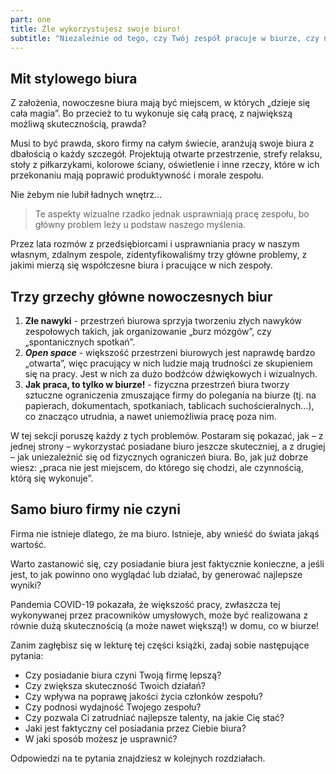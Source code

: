 ```yaml
---
part: one
title: Źle wykorzystujesz swoje biuro!
subtitle: "Niezależnie od tego, czy Twój zespół pracuje w biurze, czy nie, czas zmienić wasz sposób pracy"
---
```



## Mit stylowego biura

Z założenia, nowoczesne biura mają być miejscem, w których „dzieje się cała magia”. Bo przecież to tu wykonuje się całą pracę, z największą możliwą skutecznością, prawda?

Musi to być prawda, skoro firmy na całym świecie, aranżują swoje biura z dbałością o każdy szczegół. Projektują otwarte przestrzenie, strefy relaksu, stoły z piłkarzykami, kolorowe ściany, oświetlenie i inne rzeczy, które w ich przekonaniu mają poprawić produktywność i morale zespołu.

Nie żebym nie lubił ładnych wnętrz…

> Te aspekty wizualne rzadko jednak usprawniają pracę zespołu, bo główny problem leży u podstaw naszego myślenia.

Przez lata rozmów z przedsiębiorcami i usprawniania pracy w naszym własnym, zdalnym zespole, zidentyfikowaliśmy trzy główne problemy, z jakimi mierzą się współczesne biura i pracujące w nich zespoły.

## Trzy grzechy główne nowoczesnych biur

1. **Złe nawyki** - przestrzeń biurowa sprzyja tworzeniu złych nawyków zespołowych takich, jak organizowanie „burz mózgów”, czy „spontanicznych spotkań”.
2. ***Open space*** - większość przestrzeni biurowych jest naprawdę bardzo „otwarta”, więc pracujący w nich ludzie mają trudności ze skupieniem się na pracy. Jest w nich za dużo bodźców dźwiękowych i wizualnych.
3. **Jak praca, to tylko w biurze!** - fizyczna przestrzeń biura tworzy sztuczne ograniczenia zmuszające firmy do polegania na biurze (tj. na papierach, dokumentach, spotkaniach, tablicach suchościeralnych…), co znacząco utrudnia, a nawet uniemożliwia pracę poza nim.

W tej sekcji poruszę każdy z tych problemów. Postaram się pokazać, jak – z jednej strony – wykorzystać posiadane biuro jeszcze skuteczniej, a z drugiej – jak uniezależnić się od fizycznych ograniczeń biura. Bo, jak już dobrze wiesz: „praca nie jest miejscem, do którego się chodzi, ale czynnością, którą się wykonuje”.

## Samo biuro firmy nie czyni

Firma nie istnieje dlatego, że ma biuro. Istnieje, aby wnieść do świata jakąś wartość.

Warto zastanowić się, czy posiadanie biura jest faktycznie konieczne, a jeśli jest, to jak powinno ono wyglądać lub działać, by generować najlepsze wyniki?

Pandemia COVID-19 pokazała, że większość pracy, zwłaszcza tej wykonywanej przez pracowników umysłowych, może być realizowana z równie dużą skutecznością (a może nawet większą!) w domu, co w biurze!

Zanim zagłębisz się w lekturę tej części książki, zadaj sobie następujące pytania:

- Czy posiadanie biura czyni Twoją firmę lepszą?
- Czy zwiększa skuteczność Twoich działań?
- Czy wpływa na poprawę jakości życia członków zespołu?
- Czy podnosi wydajność Twojego zespołu?
- Czy pozwala Ci zatrudniać najlepsze talenty, na jakie Cię stać?
- Jaki jest faktyczny cel posiadania przez Ciebie biura?
- W jaki sposób możesz je usprawnić?

Odpowiedzi na te pytania znajdziesz w kolejnych rozdziałach.
